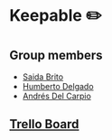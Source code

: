 # Keepable ✏️

## Group members

- [Saida Brito](https://github.com/Saidab1)
- [Humberto Delgado](https://github.com/elpeaton)
- [Andrés Del Carpio](https://github.com/andres-dc)

## [Trello Board](https://trello.com/b/JL1Nbpqt)
